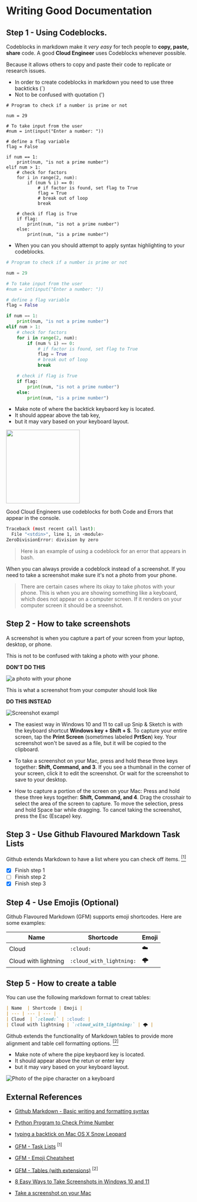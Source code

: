 # Writing Good Documentation

## Step 1 - Using Codeblocks.

Codeblocks in markdown make it *very easy* for tech people to **copy, paste, share** code.
A good __Cloud Engineer__ uses Codeblocks whenever possible.

Because it allows others to copy and paste their code to replicate or research issues.

- In order to create codeblocks in markdown you need to use three backticks (`)
- Not to be confused with quotation (') 

```
# Program to check if a number is prime or not

num = 29

# To take input from the user
#num = int(input("Enter a number: "))

# define a flag variable
flag = False

if num == 1:
    print(num, "is not a prime number")
elif num > 1:
    # check for factors
    for i in range(2, num):
        if (num % i) == 0:
            # if factor is found, set flag to True
            flag = True
            # break out of loop
            break

    # check if flag is True
    if flag:
        print(num, "is not a prime number")
    else:
        print(num, "is a prime number")
```

- When you can you should attempt to apply syntax highlighting to your codeblocks.

```python
# Program to check if a number is prime or not

num = 29

# To take input from the user
#num = int(input("Enter a number: "))

# define a flag variable
flag = False

if num == 1:
    print(num, "is not a prime number")
elif num > 1:
    # check for factors
    for i in range(2, num):
        if (num % i) == 0:
            # if factor is found, set flag to True
            flag = True
            # break out of loop
            break

    # check if flag is True
    if flag:
        print(num, "is not a prime number")
    else:
        print(num, "is a prime number")
```

- Make note of where the backtick keybaord key is located.
- It should appear above the tab key,
- but it may vary based on your keyboard layout.

<img width="200px" src="assets/keyboard_backtick.jpg"/>

Good Cloud Engineers use codeblocks for both Code and Errors that appear in the console.

```bash
Traceback (most recent call last):
  File "<stdin>", line 1, in <module>
ZeroDivisionError: division by zero
```

> Here is an example of using a codeblock for an error that appears in bash.

When you can always provide a codeblock instead of a screenshot. 
If you need to take a screenshot make sure it's not a photo from your phone.

> There are certain cases where its okay to take photos with your phone. This is when you are showing something like a keyboard, which does not appear on a computer screen.
If it renders on your computer screen it should be a sreenshot.

## Step 2 - How to take screenshots 

A screenshot is when you capture a part of your screen from your laptop, desktop, or phone.

This is not to be confused with taking a photo with your phone.

**DON'T DO THIS**

![a photo with your phone](assets/phone-photo.jpg)

This is what a screenshot from your computer should look like 

**DO THIS INSTEAD**

![Screenshot exampl](assets/screenshot-example.png)

- The easiest way in Windows 10 and 11 to call up Snip & Sketch is with the keyboard shortcut **Windows key + Shift + S**.
To capture your entire screen, tap the **Print Screen** (sometimes labeled **PrtScn**) key. Your screenshot won't be saved as a file, 
but it will be copied to the clipboard. 

- To take a screenshot on your Mac, press and hold these three keys together: **Shift, Command, and 3**. 
If you see a thumbnail in the corner of your screen, click it to edit the screenshot. Or wait for the screenshot to save to your desktop.

- How to capture a portion of the screen on your Mac: Press and hold these three keys together: **Shift, Command, and 4**.
Drag the crosshair  to select the area of the screen to capture. To move the selection, press and hold Space bar while dragging. To cancel taking the screenshot, press the Esc (Escape) key.



## Step 3 - Use Github Flavoured Markdown Task Lists

Github extends Markdown to have a list where you can check off items. [<sup>[1]</sup>](#external-references)

- [x] Finish step 1
- [ ] Finish step 2
- [x] Finish step 3

## Step 4 - Use Emojis (Optional)

Github Flavoured Markdown (GFM) supports emoji shortcodes. 
Here are some examples:


| Name  | Shortcode | Emoji |
| --- | --- | --- |
| Cloud  | `:cloud:` | :cloud: |
| Cloud with lightning | `:cloud_with_lightning:` | 🌩️ |

## Step 5 - How to create a table

You can use the following markdown format to creat tables:
```md
| Name  | Shortcode | Emoji |
| --- | --- | --- |
| Cloud  | `:cloud:` | :cloud: |
| Cloud with lightning | `:cloud_with_lightning:` | 🌩️ |
```
Github extends the functionality of Markdown tables to provide more alignment and table cell formatting options. [<sup>[2]</sup>](#external-references)

- Make note of where the pipe keybaord key is located.
- It should appear above the retun or enter key
- but it may vary based on your keyboard layout.

![Photo of the pipe character on a keyboard](assets/Pipe_Character_Wireless_keyboard.png)

## External References

- [Github Markdown - Basic writing and formatting syntax](https://docs.github.com/en/get-started/writing-on-github/getting-started-with-writing-and-formatting-on-github/basic-writing-and-formatting-syntax) 

- [Python Program to Check Prime Number](https://www.programiz.com/python-programming/examples/prime-number) 

- [typing a backtick on Mac OS X Snow Leopard](https://apple.stackexchange.com/questions/69820/typing-a-backtick-on-mac-os-x-snow-leopard)

- [GFM - Task Lists](https://docs.github.com/en/get-started/writing-on-github/getting-started-with-writing-and-formatting-on-github/basic-writing-and-formatting-syntax#task-lists) <sup>[1]</sup>

- [GFM - Emoji Cheatsheet](https://github.com/ikatyang/emoji-cheat-sheet/blob/master/README.md)
- [GFM - Tables (with extensions)](https://github.github.com/gfm/#tables-extension-) <sup>[2]</sup>
- [8 Easy Ways to Take Screenshots in Windows 10 and 11](https://www.cnet.com/tech/services-and-software/8-easy-ways-to-take-screenshots-in-windows-10-and-11/)
- [Take a screenshot on your Mac](https://support.apple.com/en-us/HT201361)

  
